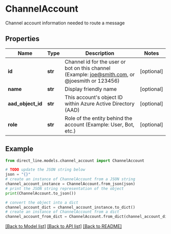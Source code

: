 # ChannelAccount

Channel account information needed to route a message

## Properties

Name | Type | Description | Notes
------------ | ------------- | ------------- | -------------
**id** | **str** | Channel id for the user or bot on this channel (Example: joe@smith.com, or @joesmith or 123456) | [optional] 
**name** | **str** | Display friendly name | [optional] 
**aad_object_id** | **str** | This account&#39;s object ID within Azure Active Directory (AAD) | [optional] 
**role** | **str** | Role of the entity behind the account (Example: User, Bot, etc.) | [optional] 

## Example

```python
from direct_line.models.channel_account import ChannelAccount

# TODO update the JSON string below
json = "{}"
# create an instance of ChannelAccount from a JSON string
channel_account_instance = ChannelAccount.from_json(json)
# print the JSON string representation of the object
print(ChannelAccount.to_json())

# convert the object into a dict
channel_account_dict = channel_account_instance.to_dict()
# create an instance of ChannelAccount from a dict
channel_account_from_dict = ChannelAccount.from_dict(channel_account_dict)
```
[[Back to Model list]](../README.md#documentation-for-models) [[Back to API list]](../README.md#documentation-for-api-endpoints) [[Back to README]](../README.md)


